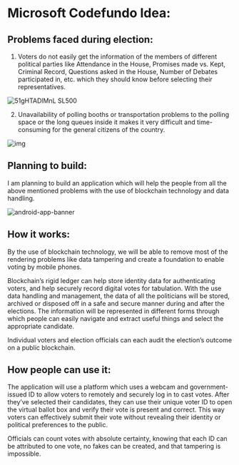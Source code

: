 # Microsoft Codefundo Idea:

## Problems faced during election:

1.	Voters do not easily get the information of the members of different political parties like Attendance in the House, Promises made vs. Kept, Criminal Record, Questions asked in the House, Number of Debates participated in, etc. which they should know before selecting their representatives.

![51gHTADlMnL _SL500_](https://user-images.githubusercontent.com/44380349/61521250-6f5b1080-aa2d-11e9-917e-12ee8196e286.jpg)


2.	Unavailability of polling booths or transportation problems to the polling space or the long queues inside it makes it very difficult and time-consuming for the general citizens of the country.

![img](https://user-images.githubusercontent.com/44380349/61521444-d5e02e80-aa2d-11e9-8bdb-bca249c1bd8f.jpg)

 
## Planning to build:
I am planning to build an application which will help the people from all the above mentioned problems with the use of blockchain technology and data handling.

![android-app-banner](https://user-images.githubusercontent.com/44380349/61521247-6e29e380-aa2d-11e9-93eb-4fb54d26a4dd.png)

## How it works:

By the use of blockchain technology, we will be able to remove most of the rendering problems like data tampering and create a foundation to enable voting by mobile phones. 

Blockchain’s rigid ledger can help store identity data for authenticating voters, and help securely record digital votes for tabulation. With the use data handling and management, the data of all the politicians will be stored, archived or disposed off in a safe and secure manner during and after the elections. The information will be represented in different forms through which people can easily navigate and extract useful things and select the appropriate candidate. 	

Individual voters and election officials can each audit the election’s outcome on a public blockchain.

## How people can use it:


The application will use a platform which uses a webcam and government-issued ID to allow voters to remotely and securely log in to cast votes. After they’ve selected their candidates, they can use their unique voter ID to open the virtual ballot box and verify their vote is present and correct. This way voters can effectively submit their vote without revealing their identity or political preferences to the public. 

Officials can count votes with absolute certainty, knowing that each ID can be attributed to one vote, no fakes can be created, and that tampering is impossible.

